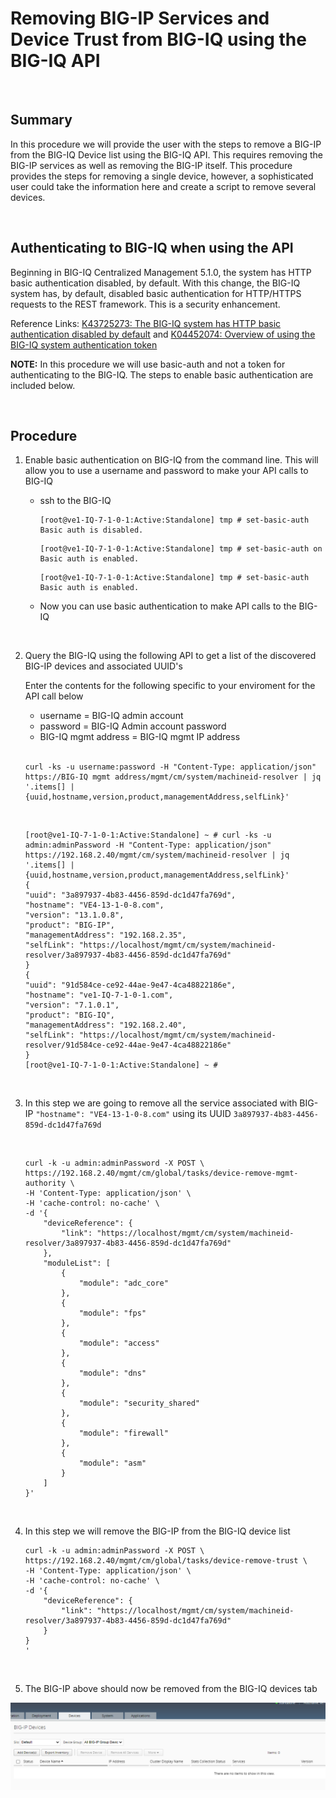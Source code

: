 # Removing BIG-IP Services and Device Trust from BIG-IQ using the BIG-IQ API

<br/>  

## Summary  

In this procedure we will provide the user with the steps to remove a BIG-IP from the BIG-IQ Device list using the BIG-IQ API.  This requires removing the BIG-IP services as well as removing the BIG-IP itself.  This procedure provides the steps for removing a single device, however, a sophisticated user could take the information here and create a script to remove several devices.  


<br/>  

## Authenticating to BIG-IQ when using the API  

Beginning in BIG-IQ Centralized Management 5.1.0, the system has HTTP basic authentication disabled, by default.  With this change, the BIG-IQ system has, by default, disabled basic authentication for HTTP/HTTPS requests to the REST framework. This is a security enhancement.  

Reference Links: [K43725273: The BIG-IQ system has HTTP basic authentication disabled by default](https://support.f5.com/csp/article/K43725273) and [K04452074: Overview of using the BIG-IQ system authentication token](https://support.f5.com/csp/article/K04452074)  


__NOTE:__  In this procedure we will use basic-auth and not a token for authenticating to the BIG-IQ.  The steps to enable basic authentication are included below.  

<br/>  

## Procedure  

1.  Enable basic authentication on BIG-IQ from the command line.  This will allow you to use a username and password to make your API calls to BIG-IQ  

    - ssh to the BIG-IQ  

        ```
        [root@ve1-IQ-7-1-0-1:Active:Standalone] tmp # set-basic-auth
        Basic auth is disabled.
        ```  

        ```
        [root@ve1-IQ-7-1-0-1:Active:Standalone] tmp # set-basic-auth on
        Basic auth is enabled.
        ```  
        ```
        [root@ve1-IQ-7-1-0-1:Active:Standalone] tmp # set-basic-auth
        Basic auth is enabled.
        ```

    - Now you can use basic authentication to make API calls to the BIG-IQ

<br/>  

2.  Query the BIG-IQ using the following API to get a list of the discovered BIG-IP devices and associated UUID's  

    Enter the contents for the following specific to your enviroment for the API call below  
    - username = BIG-IQ admin account  
    - password = BIG-IQ Admin account password
    - BIG-IQ mgmt address = BIG-IQ mgmt IP address
    <br/>  

    ```
    curl -ks -u username:password -H "Content-Type: application/json" https://BIG-IQ mgmt address/mgmt/cm/system/machineid-resolver | jq '.items[] | {uuid,hostname,version,product,managementAddress,selfLink}'
    ```
    <br/>  

    ```
    [root@ve1-IQ-7-1-0-1:Active:Standalone] ~ # curl -ks -u admin:adminPassword -H "Content-Type: application/json" https://192.168.2.40/mgmt/cm/system/machineid-resolver | jq '.items[] | {uuid,hostname,version,product,managementAddress,selfLink}'
    {
    "uuid": "3a897937-4b83-4456-859d-dc1d47fa769d",
    "hostname": "VE4-13-1-0-8.com",
    "version": "13.1.0.8",
    "product": "BIG-IP",
    "managementAddress": "192.168.2.35",
    "selfLink": "https://localhost/mgmt/cm/system/machineid-resolver/3a897937-4b83-4456-859d-dc1d47fa769d"
    }
    {
    "uuid": "91d584ce-ce92-44ae-9e47-4ca48822186e",
    "hostname": "ve1-IQ-7-1-0-1.com",
    "version": "7.1.0.1",
    "product": "BIG-IQ",
    "managementAddress": "192.168.2.40",
    "selfLink": "https://localhost/mgmt/cm/system/machineid-resolver/91d584ce-ce92-44ae-9e47-4ca48822186e"
    }
    [root@ve1-IQ-7-1-0-1:Active:Standalone] ~ #
    ```  
<br/>  

3.   In this step we are going to remove all the service associated with BIG-IP `"hostname": "VE4-13-1-0-8.com"` using its UUID `3a897937-4b83-4456-859d-dc1d47fa769d`  

        <br/>  

        ```
        curl -k -u admin:adminPassword -X POST \
        https://192.168.2.40/mgmt/cm/global/tasks/device-remove-mgmt-authority \
        -H 'Content-Type: application/json' \
        -H 'cache-control: no-cache' \
        -d '{
            "deviceReference": {
                "link": "https://localhost/mgmt/cm/system/machineid-resolver/3a897937-4b83-4456-859d-dc1d47fa769d"
            },
            "moduleList": [
                {
                    "module": "adc_core"
                },
                {
                    "module": "fps"
                },
                {
                    "module": "access"
                },
                {
                    "module": "dns"
                },
                {
                    "module": "security_shared"
                },
                {
                    "module": "firewall"
                },
                {
                    "module": "asm"
                }
            ]
        }'
        ```  
<br/>  

4. In this step we will remove the BIG-IP from the BIG-IQ device list


    ```
    curl -k -u admin:adminPassword -X POST \
    https://192.168.2.40/mgmt/cm/global/tasks/device-remove-trust \
    -H 'Content-Type: application/json' \
    -H 'cache-control: no-cache' \
    -d '{
        "deviceReference": {
            "link": "https://localhost/mgmt/cm/system/machineid-resolver/3a897937-4b83-4456-859d-dc1d47fa769d"
        }
    }
    '
    ```  
<br/>  

5. The BIG-IP above should now be removed from the BIG-IQ devices tab  



![Image](https://github.com/grmarxer/Misc-Documentation/blob/master/BIG-IQ_API/Remove_services_and_trust_for_BIG-IP/illustrations/after_device_removed.png)  




